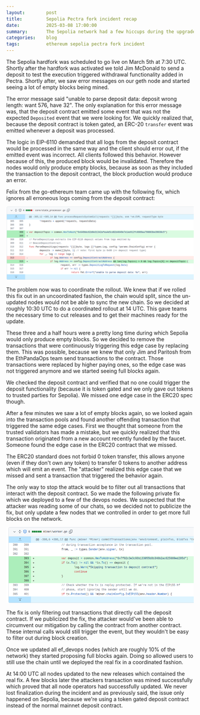 ```yaml
---
layout:        post
title:         Sepolia Pectra fork incident recap
date:          2025-03-08 17:00:00
summary:       The Sepolia network had a few hiccups during the upgrade to Pectra. This post tells the story of how we managed to coordinate an upgrade and how we defended against an unknown adversary.
categories:    blog
tags:          ethereum sepolia pectra fork incident
---
```


The Sepolia hardfork was scheduled to go live on March 5th at 7:30 UTC.
Shortly after the hardfork was activated we told Jim McDonald to send a deposit to test the execution triggered withdrawal functionality added in Pectra. Shortly after, we saw error messages on our geth node and started seeing a lot of empty blocks being mined.

The error message said "unable to parse deposit data: deposit wrong length: want 576, have 32". The only explanation for this error message was, that the deposit contract emitted some event that was not the expected `Deposited` event that we were looking for.
We quickly realized that, because the deposit contract is token gated, an ERC-20 `transfer` event was emitted whenever a deposit was processed.

The logic in EIP-6110 demanded that all logs from the deposit contract would be processed in the same way and the client should error out, if the emitted event was incorrect. All clients followed this behavior. However because of this, the produced block would be invalidated. Therefore the nodes would only produce empty blocks, because as soon as they included the transaction to the deposit contract, the block production would produce an error.

Felix from the go-ethereum team came up with the following fix, which ignores all erroneous logs coming from the deposit contract:

![Proper Fix](https://raw.githubusercontent.com/MariusVanDerWijden/mariusvanderwijden.github.io/master/_posts/sepolia-proper-fix.png)

The problem now was to coordinate the rollout. We knew that if we rolled this fix out in an uncoordinated fashion, the chain would split, since the un-updated nodes would not be able to sync the new chain. So we decided at roughly 10:30 UTC to do a coordinated rollout at 14 UTC. This gave teams the necessary time to cut releases and to get their machines ready for the update.

These three and a half hours were a pretty long time during which Sepolia would only produce empty blocks. So we decided to remove the transactions that were continuously triggering this edge case by replacing them. This was possible, because we knew that only Jim and Paritosh from the EthPandaOps team send transactions to the contract. Those transactions were replaced by higher paying ones, so the edge case was not triggered anymore and we started seeing full blocks again.

We checked the deposit contract and verified that no one could trigger the deposit functionality (because it is token gated and we only gave out tokens to trusted parties for Sepolia). We missed one edge case in the ERC20 spec though.

After a few minutes we saw a lot of empty blocks again, so we looked again into the transaction pools and found another offending transaction that triggered the same edge cases. First we thought that someone from the trusted validators has made a mistake, but we quickly realized that this transaction originated from a new account recently funded by the faucet. 
Someone found the edge case in the ERC20 contract that we missed. 

The ERC20 standard does not forbid 0 token transfer, this allows anyone (even if they don't own any token) to transfer 0 tokens to another address which will emit an event. The "attacker" realized this edge case that we missed and sent a transaction that triggered the behavior again.

The only way to stop the attack would be to filter out all transactions that interact with the deposit contract. So we made the following private fix which we deployed to a few of the devops nodes. We suspected that the attacker was reading some of our chats, so we decided not to publicize the fix, but only update a few nodes that we controlled in order to get more full blocks on the network. 

![Private Fix](https://raw.githubusercontent.com/MariusVanDerWijden/mariusvanderwijden.github.io/master/_posts/sepolia-private-fix.png)

The fix is only filtering out transactions that directly call the deposit contract. If we publicized the fix, the attacker would've been able to circumvent our mitigation by calling the contract from another contract. These internal calls would still trigger the event, but they wouldn't be easy to filter out during block creation.

Once we updated all ef_devops nodes (which are roughly 10% of the network) they started proposing full blocks again. Doing so allowed users to still use the chain until we deployed the real fix in a coordinated fashion.

At 14:00 UTC all nodes updated to the new releases which contained the real fix. A few blocks later the attackers transaction was mined successfully which proved that all node operators had successfully updated. We never lost finalization during the incident and as previously said, the issue only happened on Sepolia, because we're using a token gated deposit contract instead of the normal mainnet deposit contract.

